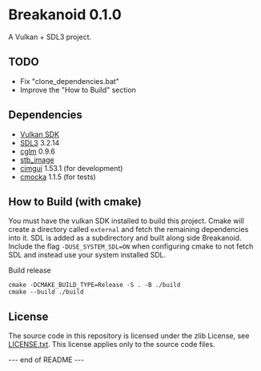 Breakanoid 0.1.0
================

A Vulkan + SDL3 project.

TODO
----
- Fix "clone_dependencies.bat"
- Improve the "How to Build" section

Dependencies
------------

  - [Vulkan SDK](https://vulkan.lunarg.com)
  - [SDL3](https://github.com/libsdl-org/SDL) 3.2.14
  - [cglm](https://github.com/recp/cglm) 0.9.6
  - [stb_image](https://github.com/nothings/stb)
  - [cimgui](https://github.com/cimgui/cimgui) 1.53.1 (for development)
  - [cmocka](https://github.com/clibs/cmocka) 1.1.5 (for tests)

How to Build (with cmake)
-----------------------
You must have the vulkan SDK installed to build this project. Cmake will create a directory called `external` and fetch the remaining dependencies into it. SDL is added as a subdirectory and built along side Breakanoid. Include the flag `-DUSE_SYSTEM_SDL=ON` when configuring cmake to not fetch SDL and instead use your system installed SDL.

Build release
```
cmake -DCMAKE_BUILD_TYPE=Release -S . -B ./build
cmake --build ./build 
```

License
-------

The source code in this repository is licensed under the zlib License, see [LICENSE.txt](https://github.com/dewbror/breakanoid/blob/master/LICENSE.txt). This license applies only to the source code files.

--- end of README ---
